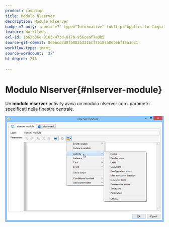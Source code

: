 ```yaml
---
product: campaign
title: Modulo Nlserver
description: Modulo Nlserver
badge-v7-only: label="v7" type="Informative" tooltip="Applies to Campaign Classic v7 only"
feature: Workflows
exl-id: 1b62b36e-9103-473d-817b-956ceaf7a0b5
source-git-commit: 8debcd3d8fb883b3316cf75187a86bebf15a1d31
workflow-type: tm+mt
source-wordcount: '22'
ht-degree: 27%

---
```


# Modulo Nlserver{#nlserver-module}



Un **modulo nlserver** activity avvia un modulo nlserver con i parametri specificati nella finestra centrale.

![](assets/nlserver_module_edit.png)
